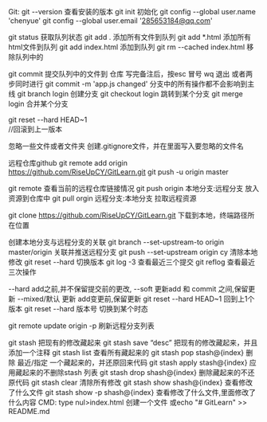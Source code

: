 Git:
 git --version    查看安装的版本
 git init         初始化
 git config --global user.name 'chenyue'
 git config --global user.email '285653184@qq.com'

 git status	  获取队列状态
 git add . 	  添加所有文件到队列
 git add *.html   添加所有html文件到队列
 git add index.html 添加到队列 
 git rm --cached index.html 移除队列中的

 git commit	  提交队列中的文件到 仓库
 	写完备注后，按esc  冒号  wq 退出
     或者两步同时进行  git commit -m 'app.js changed'
 分支中的所有操作都不会影响到主线
 git branch login  创建分支
 git checkout login  跳转到某个分支
 git merge login    合并某个分支

git reset --hard HEAD~1  
//回滚到上一版本


 忽略一些文件或者文件夹
 创建.gitignore文件，并在里面写入要忽略的文件名
 
远程仓库github
  git remote add origin https://github.com/RiseUpCY/GitLearn.git
  git push -u origin master

 git remote  查看当前的远程仓库链接情况
 git push  origin 本地分支:远程分支  放入资源到仓库中
 git pull  orgin 远程分支:本地分支  拉取远程资源
 
 git clone https://github.com/RiseUpCY/GitLearn.git 下载到本地，终端路径所在位置

 创建本地分支与远程分支的关联 
 git branch --set-upstream-to  origin master/origin
 关联并推送远程分支
 git push --set-upstream origin cy
 清除本地修改
 git reset --hard
 切换版本
 git log -3 查看最近三个提交
 git reflog 查看最近三次操作
 
 --hard add之前,并不保留提交前的更改, 
 --soft  更新add 和 commit 之间,保留更新
 --mixed/默认 更新 add变更前,保留更新
 git reset --hard HEAD~1  回到上1个版本
 git reset --hard 版本号   切换到某个时态

 git remote update origin -p 刷新远程分支列表

 git stash 把现有的修改藏起来
git stash save “desc” 把现有的修改藏起来，并且添加一个注释
git stash list 查看所有藏起来的
git stash pop stash@{index} 删除 最近/指定 一个藏起来的，并还原回来代码
git stash apply stash@{index} 应用藏起来的不删除stash 列表
git stash drop shash@{index} 删除藏起来的不还原代码
git stash clear 清除所有修改
git stash show shash@{index} 查看修改了什么文件
git stash show -p shash@{index} 查看修改了什么文件,里面修改了什么内容
CMD:
 type nul>index.html  创建一个文件
 或echo "# GitLearn" >> README.md